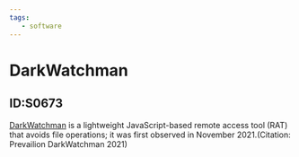 ```yaml
---
tags:
   - software
---
```

# DarkWatchman
## ID:S0673
[DarkWatchman](/mitre/software/S0673) is a lightweight JavaScript-based remote access tool (RAT) that avoids file operations; it was first observed in November 2021.(Citation: Prevailion DarkWatchman 2021)

